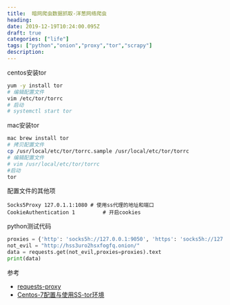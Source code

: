 ```yaml
---
title:  暗网爬虫数据抓取-洋葱网络爬虫
heading:
date: 2019-12-19T10:24:00.095Z
draft: true
categories: ["life"]
tags: ["python","onion","proxy","tor","scrapy"]
description: 
---
```


centos安装tor
```bash
yum -y install tor
# 编辑配置文件
vim /etc/tor/torrc
# 启动
# systemctl start tor
```

mac安装tor
```bash
mac brew install tor
# 拷贝配置文件
cp /usr/local/etc/tor/torrc.sample /usr/local/etc/tor/torrc
# 编辑配置文件
# vim /usr/local/etc/tor/torrc
#启动
tor
```

配置文件的其他项
```
Socks5Proxy 127.0.1.1:1080 # 使用ss代理的地址和端口
CookieAuthentication 1         # 开启cookies
```

python测试代码
```python
proxies = {'http': 'socks5h://127.0.0.1:9050', 'https': 'socks5h://127.0.0.1:9050'}
not_evil = "http://hss3uro2hsxfogfq.onion/"
data = requests.get(not_evil,proxies=proxies).text
print(data)
```


参考


- [requests-proxy](https://stackoverflow.com/questions/43682909/connect-to-onion-websites-on-tor-using-python)
- [Centos-7配置与使用SS-tor环境](https://zhizhebuyan.com/2017/07/12/Centos-7%E9%85%8D%E7%BD%AE%E4%B8%8E%E4%BD%BF%E7%94%A8SS-tor%E7%8E%AF%E5%A2%83/)